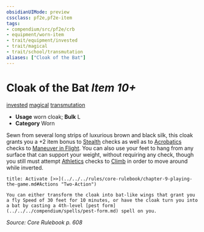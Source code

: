 ```yaml
---
obsidianUIMode: preview
cssclass: pf2e,pf2e-item
tags:
- compendium/src/pf2e/crb
- equipment/worn-item
- trait/equipment/invested
- trait/magical
- trait/school/transmutation
aliases: ["Cloak of the Bat"]
---
```

# Cloak of the Bat *Item 10+*  
[invested](invested.md)  [magical](magical.md)  [transmutation](transmutation.md)  

- **Usage** worn cloak; **Bulk** L
- **Category** Worn

Sewn from several long strips of luxurious brown and black silk, this cloak grants you a +2 item bonus to [Stealth](../../skills.md#Stealth) checks as well as to [Acrobatics](../../skills.md#Acrobatics) checks to [Maneuver in Flight](maneuver-in-flight.md). You can also use your feet to hang from any surface that can support your weight, without requiring any check, though you still must attempt [Athletics](../../skills.md#Athletics) checks to [Climb](climb.md) in order to move around while inverted.

```ad-embed-ability
title: Activate [>>](../../../rules/core-rulebook/chapter-9-playing-the-game.md#Actions "Two-Action")

You can either transform the cloak into bat-like wings that grant you a fly Speed of 30 feet for 10 minutes, or have the cloak turn you into a bat by casting a 4th-level [pest form](../../../compendium/spells/pest-form.md) spell on you.
```

*Source: Core Rulebook p. 608*
